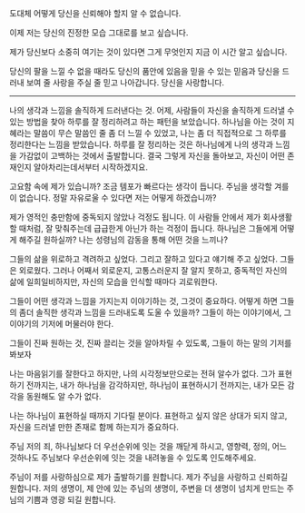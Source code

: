 도대체 어떻게 당신을 신뢰해야 할지 알 수 없습니다.

이제 저는 당신의 진정한 모습 그대로를 보고 싶습니다.

제가 당신보다 소중히 여기는 것이 있다면 그게 무엇인지 지금 이 시간 알고 싶습니다.

당신의 팔을 느낄 수 없을 때라도 당신의 품안에 있음을 믿을 수 있는 믿음과 당신을 드러내 보여 줄 사랑을 주실 줄 믿고 나아갑니다. 당신을 사랑합니다.

---

나의 생각과 느낌을 솔직하게 드러낸다는 것.
어제, 사람들이 자신을 솔직하게 드러낼 수 있는 방법을 찾아 하루를 잘 정리하려고 하는 패턴을 보았습니다. 하나님을 아는 것이 지혜라는 말씀이 무슨 말씀인 줄 좀 더 느낄 수 있었고, 나는 좀 더 직접적으로 그 하루를 정리한다는 느낌을 받았습니다.
하루를 잘 정리하는 것은 하나님에게 나의 생각과 느낌을 가감없이 고백하는 것에서 출발합니다. 결국 그렇게 자신을 돌아보고, 자신이 어떤 존재인지 알아차리는데서부터 시작하겠지요.

고요함 속에 제가 있습니까? 조금 템포가 빠르다는 생각이 듭니다. 주님을 생각할 겨를이 없습니다. 정말 자유로울 수 있다면 저는 어떻게 하겠습니까?

제가 영적인 충만함에 중독되지 않았나 걱정도 됩니다. 
이 사람들 안에서 제가 회사생활 할 때처럼, 잘 맞춰주는데 급급한게 아닌가 하는 걱정이 듭니다. 하나님은 그들에게 어떻게 해주길 원하실까? 나는 성령님의 감동을 통해 어떤 것을 느끼나?

그들의 삶을 위로하고 격려하고 싶었다. 그리고 잘하고 있다고 얘기해 주고 싶었다. 그들은 외로웠다.
그러나 어째서 외로운지, 고통스러운지 잘 알지 못하고, 중독적인 자신의 삶에 일희일비하지만, 자신의 모습을 인식할 때마다 괴로워한다.

그들이 어떤 생각과 느낌을 가지는지 이야기하는 것, 그것이 중요하다.
어떻게 하면 그들의 좀더 솔직한 생각과 느낌을 드러내도록 도울 수 있을까?
그들이 하는 이야기에서, 그 이야기의 기저에 머물러야 한다.

그들이 진짜 원하는 것, 진짜 끌리는 것을 알아차릴 수 있도록, 
그들이 하는 말의 기저를 봐보자

나는 마음읽기를 잘한다고 하지만, 나의 시각정보만으로는 전혀 알수가 없다.
그가 표현하기 전까지는, 내가 하나님을 감각하지만, 
하나님이 표현하시기 전까지는, 내가 모든 감각을 동원해도 알 수가 없다.

나는 하나님이 표현하실 때까지 기다릴 분이다. 
표현하고 싶지 않은 상대가 되지 않고, 자신을 드러낼 만한 존재로 함께 하는지가 중요하다.

주님 저의 죄, 하나님보다 더 우선순위에 잇는 것을 깨닫게 하시고,
영향력, 정의, 어느 것하나도 주님보다 우선순위에 잇는 것을 내려놓을 수 있도록 인도해주세요.

주님이 저를 사랑하심으로 제가 출발하기를 원합니다. 제가 주님을 사랑하고 신뢰하길 원합니다.
저의 생명이, 제 안에 있는 주님의 생명이, 주변을 더 생명이 넘치게 만드는 주님의 기쁨과 영광 되길 원합니다.